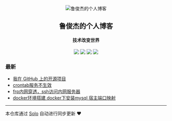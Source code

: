 <p align="center"><img alt="鲁俊杰的个人博客" src="https://avatars3.githubusercontent.com/u/38421372?s=40&v=4"></p><h2 align="center">
鲁俊杰的个人博客
</h2>

<h4 align="center">技术改变世界</h4>
<p align="center"><a title="鲁俊杰的个人博客" target="_blank" href="https://github.com/lujunjie2019/solo-blog"><img src="https://img.shields.io/github/last-commit/lujunjie2019/solo-blog.svg?style=flat-square&color=FF9900"></a>
<a title="GitHub repo size in bytes" target="_blank" href="https://github.com/lujunjie2019/solo-blog"><img src="https://img.shields.io/github/repo-size/lujunjie2019/solo-blog.svg?style=flat-square"></a>
<a title="Solo Version" target="_blank" href="https://github.com/b3log/solo/releases"><img src="https://img.shields.io/badge/solo-3.6.3-f1e05a.svg?style=flat-square&color=blueviolet"></a>
<a title="Hits" target="_blank" href="https://github.com/b3log/hits"><img src="https://hits.b3log.org/lujunjie2019/solo-blog.svg"></a></p>

### 最新

* [我在 GitHub 上的开源项目](https://www.junjie.cf/my-github-repos)
* [crontab服务不生效](https://www.junjie.cf/articles/2019/08/22/1566431562617.html)
* [frp内网穿透，ssh访问内网服务器](https://www.junjie.cf/articles/2019/08/18/1566102404043.html)
* [docker环境搭建 docker下安装mysql 宿主端口映射](https://www.junjie.cf/articles/2019/08/16/1565956912518.html)



---

本仓库通过 [Solo](https://github.com/b3log/solo) 自动进行同步更新 ❤️ 